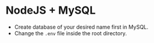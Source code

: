 # NodeJS + MySQL

- Create database of your desired name first in MySQL.
- Change the `.env` file inside the root directory.
